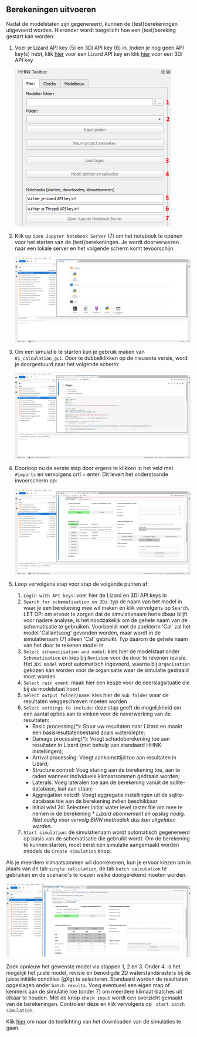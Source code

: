 ## **Berekeningen uitvoeren**
Nadat de modelstaten zijn gegenereerd, kunnen de (test)berekeningen uitgevoerd worden. Hieronder wordt toegelicht hoe een (test)bereking gestart kan worden:
1. Voer je Lizard API key (5) en 3Di API key (6) in. Indien je nog geen API key(s) hebt, klik <a href="https://demo.lizard.net/management/personal_api_keys" target="_blank">hier</a> voor een Lizard API key en klik <a href="https://management.3di.live/personal_api_keys" target="_blank">hier</a> voor een 3Di API key.

   ![Alt text](../../images/4_gebruik_plugin/d_berekeningen_uitvoeren/inladen_polder.png)

2. Klik op ``Open Jupyter Notebook Server`` (7) om het notebook te openen voor het starten van de (test)berekeningen. Je wordt doorverwezen naar een lokale server en het volgende scherm komt tevoorschijn:

   ![Alt text](../../images/4_gebruik_plugin/d_berekeningen_uitvoeren/simulatie_starten_1.png)

3. Om een simulatie te starten kun je gebruik maken van  ``01_calculation_gui``. Door te dubbelklikken op de nieuwste versie, word je doorgestuurd naar het volgende scherm:

   ![Alt text](../../images/4_gebruik_plugin/d_berekeningen_uitvoeren/simulatie_starten_2.png)

4. Doorloop nu de eerste stap door ergens te klikken in het veld met ``#imports`` en vervolgens crtl + enter. Dit levert het onderstaande invoerscherm op:

   ![Alt text](../../images/4_gebruik_plugin/d_berekeningen_uitvoeren/simulatie_starten_3.png)

5. Loop vervolgens stap voor stap de volgende punten af:

   1. ``Login with API keys``: voer hier de Lizard en 3Di API keys in
   2. ``Search for schematisation on 3Di``: typ de naam van het model in waar je een berekening mee wil maken en klik vervolgens op ``Search``. <br>
   LET OP: om ervoor te zorgen dat de simulatienaam herleidbaar blijft voor nadere analyse, is het noodzakelijk om de gehele naam van de schematisatie te gebruiken. Voorbeeld: met de zoekterm 'Cal' zal het model 'Callantsoog' gevonden worden, maar wordt in de simulatienaam (7) alleen 'Cal' gebruikt. Typ daarom de gehele naam van het door te rekenen model in
   3. ``Select schematisation and model``: kies hier de modelstaat onder ``Schematisation`` en kies bij ``Revision`` voor de door te rekenen revisie. Het ``3Di model`` wordt automatisch ingevoerd, waarna bij ``Organisation`` gekozen kan worden voor de organisatie waar de simulatie gedraaid moet worden
   4. ``Select rain event``: maak hier een keuze voor de neerslagsituatie die bij de modelstaat hoort
   5. ``Select output folder/name``: kies hier de ``Sub folder`` waar de resultaten weggeschreven moeten worden 
   6. ``Select settings to include``: deze stap geeft de mogelijkheid om een aantal opties aan te vinken voor de naverwerking van de resultaten: <br>
      * Basic processing(\*): Stuur uw resultaten naar Lizard en maakt een basisresultatenbestand zoals waterdiepte;<br>
      * Damage processing(\*): Voegt schadeberekening toe aan resultaten in Lizard (met behulp van standaard HHNK-instellingen);<br>
      * Arrival processing: Voegt aankomsttijd toe aan resultaten in Lizard;<br>
      * Structure control: Voeg sturing aan de berekening toe, aan te raden wanneer individuele klimaatsommen gedraaid worden; <br>
      * Laterals: Voeg lateralen toe aan de berekening vanuit de sqlite-database, laat aan staan;<br>
      * Aggregation netcdf: Voegt aggregatie instellingen uit de sqlite-database toe aan de berekening indien beschikbaar<br>
      * initial wlvl 2d: Selecteer initial water level raster file om mee te nemen in de berekening
\* *Lizard abonnement en opslag nodig. Niet nodig voor vervolg BWN methodiek dus kan uitgelaten worden.* 
   7. ``Start simulation``: de simulatienaam wordt automatisch gegenereerd op basis van de schematisatie die gebruikt wordt. Om de berekening te kunnen starten, moet eerst een simulatie aangemaakt worden middels de ``Create simulation`` knop.

Als je meerdere klimaatsommen wil doorrekenen, kun je ervoor kiezen om in plaats van de tab ``single calculation``, de tab ``batch calculation`` te gebruiken en de scenario's te kiezen welke doorgerekend moeten worden. 

![Alt text](../../images/4_gebruik_plugin/d_berekeningen_uitvoeren/simulatie_batch_starten.png)

Zoek opnieuw het gewenste model via stappen 1, 2 en 3. Onder 4. is het mogelijk het juiste model, revisie en benodigde 2D waterstandsrasters bij de juiste initiële condities (gXg) te selecteren. Standaard worden de resultaten opgeslagen onder ```batch results```. Voeg eventueel een eigen map of kenmerk aan de simulatie toe (onder 7) om meerdere klimaat-batches uit elkaar te houden. Met de knop ```check input``` wordt een overzicht gemaakt van de berekeningen. Controleer deze en klik vervolgens op `` start batch simulation``.

Klik [hier](e_downloaden_resultaten.md) om naar de toelichting van het downloaden van de simulaties te gaan.